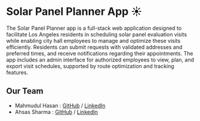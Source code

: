 # Solar Panel Planner App ☀️
The Solar Panel Planner app is a full-stack web application designed to facilitate Los Angeles residents in scheduling solar panel evaluation visits while enabling city hall employees to manage and optimize these visits efficiently. Residents can submit requests with validated addresses and preferred times, and receive notifications regarding their appointments. The app includes an admin interface for authorized employees to view, plan, and export visit schedules, supported by route optimization and tracking features.

## Our Team

- Mahmudul Hasan : [GitHub](https://github.com/mHasan1037) / [LinkedIn](#)
- Ahsas Sharma : [GitHub](https://github.com/ahsas-sharma) / [LinkedIn](https://linkedin.com/in/ahsas-sharma)
